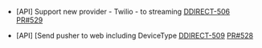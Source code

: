 - [API] Support new provider - Twilio - to streaming
[DDIRECT-506](https://dropin.atlassian.net/browse/DDIRECT-506)
[PR#529](https://github.com/dropininc/dropin-api-v2/pull/529)

- [API] [Send pusher to web including DeviceType
[DDIRECT-509](https://dropin.atlassian.net/browse/DDIRECT-509)
[PR#528](https://github.com/dropininc/dropin-api-v2/pull/528)
